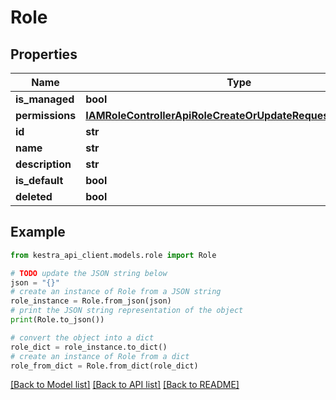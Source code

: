 # Role


## Properties

Name | Type | Description | Notes
------------ | ------------- | ------------- | -------------
**is_managed** | **bool** |  | 
**permissions** | [**IAMRoleControllerApiRoleCreateOrUpdateRequestPermissions**](IAMRoleControllerApiRoleCreateOrUpdateRequestPermissions.md) |  | 
**id** | **str** |  | 
**name** | **str** |  | 
**description** | **str** |  | 
**is_default** | **bool** |  | 
**deleted** | **bool** |  | 

## Example

```python
from kestra_api_client.models.role import Role

# TODO update the JSON string below
json = "{}"
# create an instance of Role from a JSON string
role_instance = Role.from_json(json)
# print the JSON string representation of the object
print(Role.to_json())

# convert the object into a dict
role_dict = role_instance.to_dict()
# create an instance of Role from a dict
role_from_dict = Role.from_dict(role_dict)
```
[[Back to Model list]](../README.md#documentation-for-models) [[Back to API list]](../README.md#documentation-for-api-endpoints) [[Back to README]](../README.md)


